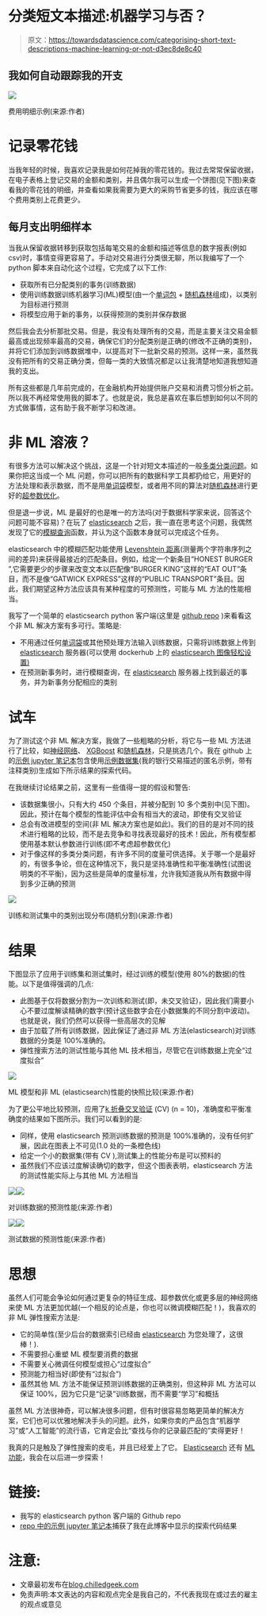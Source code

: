 # 分类短文本描述:机器学习与否？

> 原文：<https://towardsdatascience.com/categorising-short-text-descriptions-machine-learning-or-not-d3ec8de8c40>

## 我如何自动跟踪我的开支

![](img/0d348cad41ad49bde531879287c12096.png)

费用明细示例(来源:作者)

# 记录零花钱

当我年轻的时候，我喜欢记录我是如何花掉我的零花钱的。我过去常常保留收据，在电子表格上登记交易的金额和类别，并且偶尔我可以生成一个饼图(见下图)来查看我的零花钱的明细，并查看如果我需要为更大的采购节省更多的钱，我应该在哪个费用类别上花费更少。

## 每月支出明细样本

当我从保留收据转移到获取包括每笔交易的金额和描述等信息的数字报表(例如 csv)时，事情变得更容易了。手动对交易进行分类很无聊，所以我编写了一个 python 脚本来自动化这个过程，它完成了以下工作:

*   获取所有已分配类别的事务(训练数据)
*   使用训练数据训练机器学习(ML)模型(由一个[单词包](https://en.wikipedia.org/wiki/Bag-of-words_model) + [随机森林](https://en.wikipedia.org/wiki/Random_forest)组成)，以类别为目标进行预测
*   将模型应用于新的事务，以获得预测的类别并保存数据

然后我会去分析那批交易。但是，我没有处理所有的交易，而是主要关注交易金额最高或出现频率最高的交易，确保它们的分配类别是正确的(修改不正确的类别)，并将它们添加到训练数据堆中，以提高对下一批新交易的预测。这样一来，虽然我没有把所有的交易正确分类，但每一类的大致情况都足以让我清楚地知道我想知道我的支出。

所有这些都是几年前完成的，在金融机构开始提供账户交易和消费习惯分析之前。所以我不再经常使用我的脚本了。也就是说，我总是喜欢在事后想到如何以不同的方式做事情，这有助于我不断学习和改进。

# 非 ML 溶液？

有很多方法可以解决这个挑战，这是一个针对短文本描述的一般[多类分类问题](https://en.wikipedia.org/wiki/Multiclass_classification)。如果你把这当成一个 ML 问题，你可以把所有的数据科学工具都扔给它，用更好的方法处理和表示数据，而不是用[单词袋](https://en.wikipedia.org/wiki/Bag-of-words_model)模型，或者用不同的算法对[随机森林](https://en.wikipedia.org/wiki/Random_forest)进行更好的[超参数优化](https://en.wikipedia.org/wiki/Hyperparameter_optimization)。

但是退一步说，ML 是最好的也是唯一的方法吗(对于数据科学家来说，回答这个问题可能不容易)？在玩了 [elasticsearch](https://www.elastic.co/) 之后，我一直在思考这个问题，我偶然发现了它的[模糊查询](https://www.elastic.co/guide/en/elasticsearch/reference/current/query-dsl-fuzzy-query.html)函数，并认为这个函数本身就可以完成这个任务。

elasticsearch 中的模糊匹配功能使用 [Levenshtein 距离](https://en.wikipedia.org/wiki/Levenshtein_distance)(测量两个字符串序列之间的差异)来获得最接近的匹配条目。例如，给定一个新条目“HONEST BURGER ”,它需要更少的步骤来改变文本以匹配像“BURGER KING”这样的“EAT OUT”条目，而不是像“GATWICK EXPRESS”这样的“PUBLIC TRANSPORT”条目。因此，我们期望这种方法应该具有某种程度的可预测性，可能与 ML 方法的性能相当。

我写了一个简单的 elasticsearch python 客户端(这里是 [github repo](https://www.github.com/chilledgeek/elasticsearch-simple-client) )来看看这个非 ML 解决方案有多可行。策略是:

*   不用通过任何[单词袋](https://en.wikipedia.org/wiki/Bag-of-words_model)或其他预处理方法输入训练数据，只需将训练数据上传到 [elasticsearch](https://www.elastic.co/) 服务器(可以使用 dockerhub 上的 [elasticsearch 图像轻松设置)](https://hub.docker.com/_/elasticsearch/)
*   在预测新事务时，进行模糊查询，在 [elasticsearch](https://www.elastic.co/) 服务器上找到最近的事务，并为新事务分配相应的类别

# 试车

为了测试这个非 ML 解决方案，我做了一些粗略的分析，将它与一些 ML 方法进行了比较，如[神经网络](https://en.wikipedia.org/wiki/Neural_network)、 [XGBoost](https://en.wikipedia.org/wiki/XGBoost) 和[随机森林](https://en.wikipedia.org/wiki/Random_forest)，只是挑选几个。我在 github 上的[示例 jupyter 笔记本](https://github.com/chilledgeek/elasticsearch-simple-client/blob/master/example/Categorisation%20of%20short%20text%20descriptions.ipynb)包含使用[示例数据集](https://www.github.com/chilledgeek/elasticsearch-simple-client/blob/master/example/descriptions_with_categories.csv)(我的银行交易描述的匿名示例，带有注释类别)生成如下所示结果的探索代码。

在我继续讨论结果之前，这里有一些值得一提的假设和警告:

*   该数据集很小，只有大约 450 个条目，并被分配到 10 多个类别中(见下图)。因此，预计在每个模型的性能评估中会有相当大的波动，即使有交叉验证
*   总会有改进模型的空间(非 ML 解决方案也是如此)。我们的目的是对不同的技术进行粗略的比较，而不是去竞争和寻找表现最好的技术！因此，所有模型都使用基本默认参数进行训练(即不考虑超参数优化)
*   对于像这样的多类分类问题，有许多不同的度量可供选择。关于哪一个是最好的，有很多争论，但在这种情况下，我只是坚持准确性和平衡准确性(试图说明类的不平衡)，因为这些是简单的度量标准，允许我知道我从所有数据中得到多少正确的预测

![](img/3d0ab5db2d7f31f269227b23aad7c103.png)

训练和测试集中的类别出现分布(随机分割)(来源:作者)

# 结果

下图显示了应用于训练集和测试集时，经过训练的模型(使用 80%的数据)的性能。以下是值得强调的几点:

*   此图基于仅将数据分割为一次训练和测试(即，未交叉验证)，因此我们需要小心不要过度解读精确的数字(预计这些数字会在小数据集的不同分割中波动)。也就是说，我们仍然可以获得一些高层次的见解
*   由于加载了所有训练数据，因此保证了通过非 ML 方法(elasticsearch)对训练数据的分类是 100%准确的。
*   弹性搜索方法的测试性能与其他 ML 技术相当，尽管它在训练数据上完全“过度拟合”

![](img/cd558656270ca9515170f96656415aa6.png)

ML 模型和非 ML (elasticsearch)性能的快照比较(来源:作者)

为了更公平地比较预测，应用了[k 折叠交叉验证](https://en.wikipedia.org/wiki/Cross-validation_(statistics)#k-fold_cross-validation_with_validation_and_test_set) (CV) (n = 10)，准确度和平衡准确度的结果如下图所示。我们可以看到的是:

*   同样，使用 elasticsearch 预测训练数据的预测是 100%准确的，没有任何扩展，因此在图表上不可见(1.0 处的一条橙色线)
*   给定一个小的数据集(带有 CV ),测试集上的性能分布是可以预料的
*   虽然我们不应该过度解读确切的数字，但这个图表表明，elasticsearch 方法的测试性能实际上与其他 ML 方法相当

![](img/1908f0121883273735d44ed07769ff87.png)![](img/0439b7a67aa8d6bd76a2c028faf03d48.png)

对训练数据的预测性能(来源:作者)

![](img/054f41860924ad66578f1d5a0ecfaf92.png)![](img/f4a3328a07369a804c37d5e13ac09f31.png)

测试数据的预测性能(来源:作者)

# 思想

虽然人们可能会争论如何通过更复杂的特征生成、超参数优化或更多层的神经网络来使 ML 方法更加优越(一个相反的论点是，你也可以微调模糊匹配！)，我喜欢的非 ML 弹性搜索方法是:

*   它的简单性(至少后台的数据索引已经由 [elasticsearch](https://www.elastic.co/) 为您处理了，这很棒！).
*   不需要担心重塑 ML 模型要消费的数据
*   不需要关心微调任何模型或担心“过度拟合”
*   预测能力相当好(即使有“过拟合”)
*   虽然其他 ML 方法不能保证预测训练数据的正确类别，但这种非 ML 方法可以保证 100%，因为它只是“记录”训练数据，而不需要“学习”和概括

虽然 ML 方法很神奇，可以解决很多问题，但有时很容易忽略更简单的解决方案，它们也可以优雅地解决手头的问题。此外，如果你卖的产品包含“机器学习”或“人工智能”的流行语，它肯定会比“查找与你的记录最匹配的”卖得更好！

我真的只是触及了弹性搜索的皮毛，并且已经爱上了它。 [Elasticsearch](https://www.elastic.co/) 还有 [ML 功能](https://www.elastic.co/what-is/elasticsearch-machine-learning)，我会在以后进一步探索！

# 链接:

*   我写的 elasticsearch python 客户端的 Github repo
*   [repo 中的示例 jupyter 笔记本](https://github.com/chilledgeek/elasticsearch-simple-client/blob/master/example/Categorisation%20of%20short%20text%20descriptions.ipynb)捕获了我在此博客中显示的探索代码结果

# 注意:

*   文章最初发布在[blog.chilledgeek.com](https://www.blog.chilledgeek.com/)
*   免责声明:本文表达的内容和观点完全是我自己的，不代表我现在或过去的雇主的观点或意见